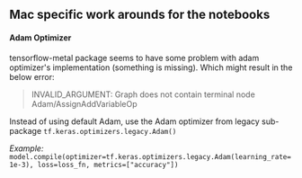 ## Mac specific work arounds for the notebooks

#### Adam Optimizer
tensorflow-metal package seems to have some problem with adam optimizer's implementation (something is missing).
Which might result in the below error:
> INVALID_ARGUMENT: Graph does not contain terminal node Adam/AssignAddVariableOp

Instead of using default Adam, use the Adam optimizer from legacy sub-package
`tf.keras.optimizers.legacy.Adam()`

*Example:*
```model.compile(optimizer=tf.keras.optimizers.legacy.Adam(learning_rate=1e-3), loss=loss_fn, metrics=["accuracy"])```


